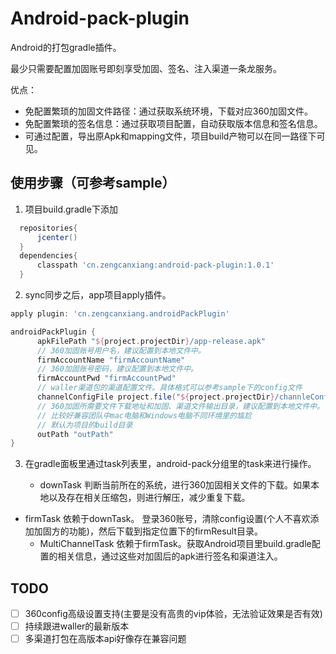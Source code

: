

# Android-pack-plugin

Android的打包gradle插件。

最少只需要配置加固账号即刻享受加固、签名、注入渠道一条龙服务。

优点：

- 免配置繁琐的加固文件路径：通过获取系统环境，下载对应360加固文件。
- 免配置繁琐的签名信息：通过获取项目配置，自动获取版本信息和签名信息。
- 可通过配置，导出原Apk和mapping文件，项目build产物可以在同一路径下可见。		

## 使用步骤（可参考sample）

1. 项目build.gradle下添加 

  ```groovy
    repositories{
    	jcenter()
    }
    dependencies{
    	classpath 'cn.zengcanxiang:android-pack-plugin:1.0.1'
    }
  ```

   

2. sync同步之后，app项目apply插件。

  ```groovy
  apply plugin: 'cn.zengcanxiang.androidPackPlugin'
  
  androidPackPlugin {
   		apkFilePath "${project.projectDir}/app-release.apk"
   		// 360加固账号用户名，建议配置到本地文件中。
   		firmAccountName "firmAccountName"
   		// 360加固账号密码，建议配置到本地文件中。
   		firmAccountPwd "firmAccountPwd"
   		// waller渠道包的渠道配置文件。具体格式可以参考sample下的config文件
   		channelConfigFile project.file("${project.projectDir}/channleConfig.json")
   		// 360加固所需要文件下载地址和加固、渠道文件输出目录，建议配置到本地文件中。
   		// 比较好兼容团队中mac电脑和Windows电脑不同环境里的尴尬
   		// 默认为项目的build目录
   		outPath "outPath"
  }
  ```

3. 在gradle面板里通过task列表里，android-pack分组里的task来进行操作。

   - downTask 判断当前所在的系统，进行360加固相关文件的下载。如果本地以及存在相关压缩包，则进行解压，减少重复下载。
- firmTask 依赖于downTask。 登录360账号，清除config设置(个人不喜欢添加加固方的功能)，然后下载到指定位置下的firmResult目录。
   - MultiChannelTask 依赖于firmTask。获取Android项目里build.gradle配置的相关信息，通过这些对加固后的apk进行签名和渠道注入。

## TODO

- [ ] 360config高级设置支持(主要是没有高贵的vip体验，无法验证效果是否有效)
- [ ] 持续跟进waller的最新版本
- [ ] 多渠道打包在高版本api好像存在兼容问题 